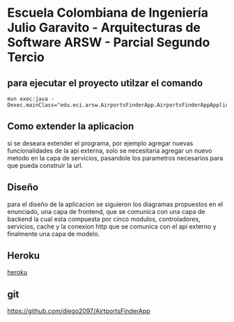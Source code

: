 # Escuela Colombiana de Ingeniería Julio Garavito - Arquitecturas de Software ARSW - Parcial Segundo Tercio



## para ejecutar el proyecto utilzar el comando 


```
mvn exec:java -Dexec.mainClass="edu.eci.arsw.AirportsFinderApp.AirportsFinderAppApplication"
```


## Como extender la aplicacion 

si se deseara extender el programa, por ejemplo agregar nuevas funcionalidades de la api externa, solo se necesitaria agregar un nuevo metodo en la capa de servicios, pasandole los parametros necesarios para que pueda construir 
la url. 



## Diseño 
	
para el diseño de la aplicacion se siguieron los diagramas propuestos en el enunciado, una capa de frontend, que se comunica con una capa de backend la cual esta compuesta por cinco modulos, controladores, servicios, cache 
y la conexion http que se comunica con el api externo y finalmente una capa de modelo. 

## Heroku 

[heroku](https://airportsfinderapp.herokuapp.com/)



## git


https://github.com/diego2097/AirtportsFinderApp

